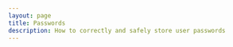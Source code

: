 ```yaml
---
layout: page
title: Passwords
description: How to correctly and safely store user passwords
---
```

